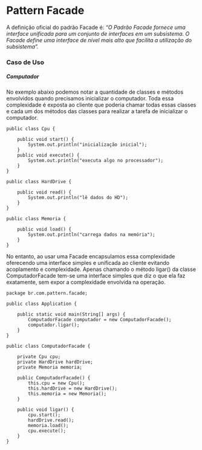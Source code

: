 # Pattern Facade

A definição oficial do padrão Facade é: 
_“O Padrão Facade fornece uma interface unificada para um conjunto de interfaces em um subsistema. O Facade define uma interface de nível mais alto que facilita a utilização do subsistema”._



### Caso de Uso
##### Computador


No exemplo abaixo podemos notar a quantidade de classes e métodos envolvidos quando precisamos inicializar o computador.
Toda essa complexidade é exposta ao cliente que poderia chamar todas essas classes e cada um dos métodos das classes para realizar a tarefa de inicializar o computador. 
    
    public class Cpu {
    
        public void start() {
            System.out.println("inicialização inicial");
        }
        public void execute() {
            System.out.println("executa algo no processador");
        }
    }
    
    public class HardDrive {
    
        public void read() {
            System.out.println("lê dados do HD");
        }
    }
    
    public class Memoria {
    
        public void load() {
            System.out.println("carrega dados na memória");
        }
    }

No entanto, ao usar uma Facade encapsulamos essa complexidade oferecendo uma interface simples e unificada ao cliente evitando acoplamento e complexidade. 
Apenas chamando o método ligar() da classe ComputadorFacade tem-se uma interface simples que diz o que ela faz exatamente, sem expor a complexidade envolvida na operação.

    package br.com.pattern.facade;
    
    public class Application {
    
        public static void main(String[] args) {
            ComputadorFacade computador = new ComputadorFacade();
            computador.ligar();
        }
    }

    public class ComputadorFacade {
    
        private Cpu cpu;
        private HardDrive hardDrive;
        private Memoria memoria;
    
        public ComputadorFacade() {
            this.cpu = new Cpu();
            this.hardDrive = new HardDrive();
            this.memoria = new Memoria();
        }
    
        public void ligar() {
            cpu.start();
            hardDrive.read();
            memoria.load();
            cpu.execute();
        }
    }